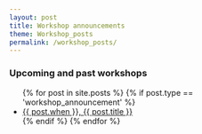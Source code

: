 ```yaml
---
layout: post
title: Workshop announcements
theme: Workshop_posts 
permalink: /workshop_posts/
--- 
```




<h3>Upcoming and past workshops</h3>
<ul class="post-list">
    {% for post in site.posts %}
    {% if post.type == 'workshop_announcement' %}
    <li> 
         <a class="post-link" href="{{ post.website }}" target="_blank">{{ post.when }}, {{ post.title }}</a>
    </li>
    {% endif %}
    {% endfor %}
</ul>

<!--a class="post-link" href="{{ post.website }}" target="_blank">{{ post.when }}, {{ post.title }}</a-->
